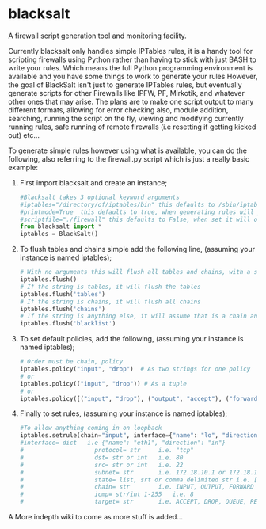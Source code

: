 blacksalt
=========

A firewall script generation tool and monitoring facility.

Currently blacksalt only handles simple IPTables rules, it is a handy tool for scripting firewalls using Python
rather than having to stick with just BASH to write your rules. Which means the full Python programming
environment is available and you have some things to work to generate your rules
  However, the goal of BlackSalt isn't just to generate IPTables rules, but eventually generate scripts for
other Firewalls like IPFW, PF, Mirkotik, and whatever other ones that may arise.
  The plans are to make one script output to many different formats, allowing for error checking also, module
addition, searching, running the script on the fly, viewing and modifying currently running rules, safe running
of remote firewalls (i.e resetting if getting kicked out) etc...
  

To generate simple rules however using what is available, you can do the following, also referring to the 
firewall.py script which is just a really basic example:

1. First import blacksalt and create an instance;
    ```python
    #Blacksalt takes 3 optional keyword arguments
    #iptables="/directory/of/iptables/bin" this defaults to /sbin/iptables
    #printmode=True  this defaults to true, when generating rules will print them to stdout
    #scriptfile="./firewall" this defaults to False, when set it will output the rules to this file on generate
    from blacksalt import *
    iptables = BlackSalt()
    ```

2. To flush tables and chains simple add the following line, (assuming your instance is named iptables);
    ```python
    # With no arguments this will flush all tables and chains, with a string it will flush that
    iptables.flush()
    # If the string is tables, it will flush the tables
    iptables.flush('tables')
    # If the string is chains, it will flush all chains
    iptables.flush('chains')
    # If the string is anything else, it will assume that is a chain and flush that chain.
    iptables.flush('blacklist')
    ```
        
3. To set default policies, add the following, (assuming your instance is named iptables);
    ```python
    # Order must be chain, policy
    iptables.policy("input", "drop")  # As two strings for one policy
    # or
    iptables.policy(("input", "drop")) # As a tuple
    # or
    iptables.policy([("input", "drop"), ("output", "accept"), ("forward", "drop")]) # As a list of tuples
    ```
    
3. Finally to set rules, (assuming your instance is named iptables);
    ```python
    #To allow anything coming in on loopback
    iptables.setrule(chain="input", interface={"name": "lo", "direction": "in"}, target="accept")
    #interface= dict   i.e {"name": "eth1", "direction": "in"}
    #                    protocol= str     i.e. "tcp"
    #                    dst= str or int   i.e. 80
    #                    src= str or int   i.e. 22
    #                    subnet= str       i.e. 172.18.10.1 or 172.18.11.0/24 or 172.18.0.0/255.255.255.0
    #                    state= list, srt or comma delimited str i.e. ["new", "established", "related"]#
    #                    chain= str        i.e. INPUT, OUTPUT, FORWARD
    #                    icmp= str/int 1-255   i.e. 8
    #                    target= str       i.e. ACCEPT, DROP, QUEUE, RETURN
    ```
                        
                        
  A More indepth wiki to come as more stuff is added...
    
  
